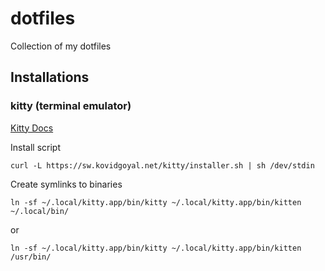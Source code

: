 # dotfiles
Collection of my dotfiles

## Installations

### kitty (terminal emulator)
[Kitty Docs](https://sw.kovidgoyal.net/kitty/)

Install script
```
curl -L https://sw.kovidgoyal.net/kitty/installer.sh | sh /dev/stdin
```

Create symlinks to binaries
```
ln -sf ~/.local/kitty.app/bin/kitty ~/.local/kitty.app/bin/kitten ~/.local/bin/
```

or

```
ln -sf ~/.local/kitty.app/bin/kitty ~/.local/kitty.app/bin/kitten /usr/bin/
```
